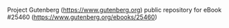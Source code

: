 Project Gutenberg (https://www.gutenberg.org) public repository for eBook #25460 (https://www.gutenberg.org/ebooks/25460)
